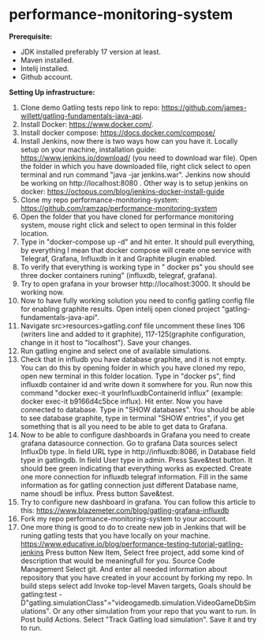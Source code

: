 # performance-monitoring-system
**Prerequisite:**
- JDK installed preferably 17 version at least.
- Maven installed.
- Intelij installed.
- Github account.

**Setting Up infrastructure:**
1. Clone demo Gatling tests repo link to repo: https://github.com/james-willett/gatling-fundamentals-java-api.
2. Install Docker: https://www.docker.com/.
3. Install docker compose: https://docs.docker.com/compose/
4. Install Jenkins, now there is two ways how can you have it. Locally setup on your machine, installation guide: https://www.jenkins.io/download/ (you need to download war file).
Open the folder in which you have downloaded file, right click select to open terminal and run command "java -jar jenkins.war". Jenkins now should be working on http://localhost:8080 .
Other way is to setup jenkins on docker: https://octopus.com/blog/jenkins-docker-install-guide
5. Clone my repo performance-monitoring-system: https://github.com/ramzap/performance-monitoring-system
6. Open the folder that you have cloned for performance monitoring system, mouse right click and select to open terminal in this folder location.
7. Type in "docker-compose up -d" and hit enter. It should pull everything, by everything I mean that docker compose will create one service with Telegraf, Grafana, Influxdb in it and Graphite plugin enabled.
8. To verify that everything is working type in " docker ps" you should see three docker containers runing" (influxdb, telegraf, grafana).
9. Try to open grafana in your browser http://localhost:3000. It should be working now.
10. Now to have fully working solution you need to config gatling config file for enabling graphite results. Open intelij open cloned project "gatling-fundamentals-java-api".
11. Navigate src>resources>gatling.conf file uncomment these lines 106 (writers line and added to it graphite), 117-125(graphite configuration, change in it host to "localhost"). Save your changes.
12. Run gatling engine and select one of available simulations.
13. Check that in infludb you have database graphite, and it is not empty. You can do this by opening folder in which you have cloned my repo, open new terminal in this folder location.
 Type in "docker ps", find influxdb container id and write down it somwhere for you. Run now this command "docker exec-it yourInfluxdbContainerId influx" (example: docker exec-it b9166d4c5bce influx).
 Hit enter. Now you have connected to database. Type in "SHOW databases". You should be able to see database graphite, type in terminal "SHOW entries",
 if you get something that is all you need to be able to get data to Grafana.
 14. Now to be able to configure dashboards in Grafana you need to create grafana datasource connection. Go to grafana  Data sources select InfluxDb type. 
 In field URL type in http://influxdb:8086, in Database field type in gatlingdb. In field User type in admin. Press Save&test button. It should bee green indicating that everything works as expected.
Create one more connection for influxdb telegraf information. Fill in the same information as for gatling connection just different Database name, name shoudl be influx. Press button Save&test.
15. Try to configure new dashboard in grafana. You can follow this article to this: https://www.blazemeter.com/blog/gatling-grafana-influxdb
16. Fork my repo performance-monitoring-system to your account.
17. One more thing is good to do to create new job in Jenkins that will be runing gatling tests that you have locally on your machine. https://www.educative.io/blog/performance-testing-tutorial-gatling-jenkins
Press button New Item, Select free project, add some kind of description that would be meaningfull for you. Source Code Management Select git.
And enter all needed information about repository that you have created in your account by forking my repo. 
In build steps select add Invoke top-level Maven targets, Goals should be gatling:test -D"gatling.simulationClass"="videogamedb.simulation.VideoGameDbSimulations".
Or any other simulation from your repo that you want to run. In Post build Actions. Select "Track Gatling load simulation". Save it and try to run.
